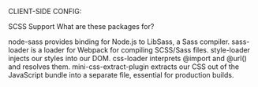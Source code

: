 CLIENT-SIDE CONFIG:

  SCSS Support
  What are these packages for?

node-sass provides binding for Node.js to LibSass, a Sass compiler.
sass-loader is a loader for Webpack for compiling SCSS/Sass files.
style-loader injects our styles into our DOM.
css-loader interprets @import and @url() and resolves them.
mini-css-extract-plugin extracts our CSS out of the JavaScript bundle into a separate file, essential for production builds.
